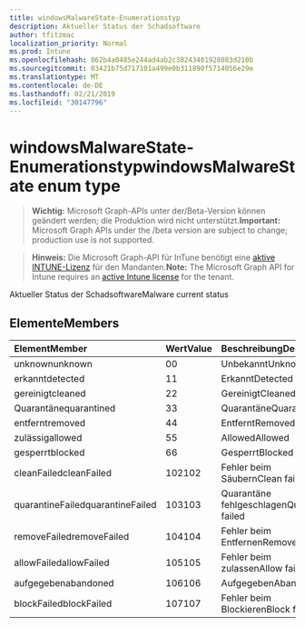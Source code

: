```yaml
---
title: windowsMalwareState-Enumerationstyp
description: Aktueller Status der Schadsoftware
author: tfitzmac
localization_priority: Normal
ms.prod: Intune
ms.openlocfilehash: 862b4a0485e244ad4ab2c38243401928083d210b
ms.sourcegitcommit: 03421b75d717101a499e0b311890f5714056e29e
ms.translationtype: MT
ms.contentlocale: de-DE
ms.lasthandoff: 02/21/2019
ms.locfileid: "30147796"
---
```

# <a name="windowsmalwarestate-enum-type"></a><span data-ttu-id="faf96-103">windowsMalwareState-Enumerationstyp</span><span class="sxs-lookup"><span data-stu-id="faf96-103">windowsMalwareState enum type</span></span>

> <span data-ttu-id="faf96-104">**Wichtig:** Microsoft Graph-APIs unter der/Beta-Version können geändert werden; die Produktion wird nicht unterstützt.</span><span class="sxs-lookup"><span data-stu-id="faf96-104">**Important:** Microsoft Graph APIs under the /beta version are subject to change; production use is not supported.</span></span>

> <span data-ttu-id="faf96-105">**Hinweis:** Die Microsoft Graph-API für InTune benötigt eine [aktive INTUNE-Lizenz](https://go.microsoft.com/fwlink/?linkid=839381) für den Mandanten.</span><span class="sxs-lookup"><span data-stu-id="faf96-105">**Note:** The Microsoft Graph API for Intune requires an [active Intune license](https://go.microsoft.com/fwlink/?linkid=839381) for the tenant.</span></span>

<span data-ttu-id="faf96-106">Aktueller Status der Schadsoftware</span><span class="sxs-lookup"><span data-stu-id="faf96-106">Malware current status</span></span>

## <a name="members"></a><span data-ttu-id="faf96-107">Elemente</span><span class="sxs-lookup"><span data-stu-id="faf96-107">Members</span></span>
|<span data-ttu-id="faf96-108">Element</span><span class="sxs-lookup"><span data-stu-id="faf96-108">Member</span></span>|<span data-ttu-id="faf96-109">Wert</span><span class="sxs-lookup"><span data-stu-id="faf96-109">Value</span></span>|<span data-ttu-id="faf96-110">Beschreibung</span><span class="sxs-lookup"><span data-stu-id="faf96-110">Description</span></span>|
|:---|:---|:---|
|<span data-ttu-id="faf96-111">unknown</span><span class="sxs-lookup"><span data-stu-id="faf96-111">unknown</span></span>|<span data-ttu-id="faf96-112">0</span><span class="sxs-lookup"><span data-stu-id="faf96-112">0</span></span>|<span data-ttu-id="faf96-113">Unbekannt</span><span class="sxs-lookup"><span data-stu-id="faf96-113">Unknown</span></span>|
|<span data-ttu-id="faf96-114">erkannt</span><span class="sxs-lookup"><span data-stu-id="faf96-114">detected</span></span>|<span data-ttu-id="faf96-115">1</span><span class="sxs-lookup"><span data-stu-id="faf96-115">1</span></span>|<span data-ttu-id="faf96-116">Erkannt</span><span class="sxs-lookup"><span data-stu-id="faf96-116">Detected</span></span>|
|<span data-ttu-id="faf96-117">gereinigt</span><span class="sxs-lookup"><span data-stu-id="faf96-117">cleaned</span></span>|<span data-ttu-id="faf96-118">2</span><span class="sxs-lookup"><span data-stu-id="faf96-118">2</span></span>|<span data-ttu-id="faf96-119">Gereinigt</span><span class="sxs-lookup"><span data-stu-id="faf96-119">Cleaned</span></span>|
|<span data-ttu-id="faf96-120">Quarantäne</span><span class="sxs-lookup"><span data-stu-id="faf96-120">quarantined</span></span>|<span data-ttu-id="faf96-121">3</span><span class="sxs-lookup"><span data-stu-id="faf96-121">3</span></span>|<span data-ttu-id="faf96-122">Quarantäne</span><span class="sxs-lookup"><span data-stu-id="faf96-122">Quarantined</span></span>|
|<span data-ttu-id="faf96-123">entfernt</span><span class="sxs-lookup"><span data-stu-id="faf96-123">removed</span></span>|<span data-ttu-id="faf96-124">4</span><span class="sxs-lookup"><span data-stu-id="faf96-124">4</span></span>|<span data-ttu-id="faf96-125">Entfernt</span><span class="sxs-lookup"><span data-stu-id="faf96-125">Removed</span></span>|
|<span data-ttu-id="faf96-126">zulässig</span><span class="sxs-lookup"><span data-stu-id="faf96-126">allowed</span></span>|<span data-ttu-id="faf96-127">5</span><span class="sxs-lookup"><span data-stu-id="faf96-127">5</span></span>|<span data-ttu-id="faf96-128">Allowed</span><span class="sxs-lookup"><span data-stu-id="faf96-128">Allowed</span></span>|
|<span data-ttu-id="faf96-129">gesperrt</span><span class="sxs-lookup"><span data-stu-id="faf96-129">blocked</span></span>|<span data-ttu-id="faf96-130">6</span><span class="sxs-lookup"><span data-stu-id="faf96-130">6</span></span>|<span data-ttu-id="faf96-131">Gesperrt</span><span class="sxs-lookup"><span data-stu-id="faf96-131">Blocked</span></span>|
|<span data-ttu-id="faf96-132">cleanFailed</span><span class="sxs-lookup"><span data-stu-id="faf96-132">cleanFailed</span></span>|<span data-ttu-id="faf96-133">102</span><span class="sxs-lookup"><span data-stu-id="faf96-133">102</span></span>|<span data-ttu-id="faf96-134">Fehler beim Säubern</span><span class="sxs-lookup"><span data-stu-id="faf96-134">Clean failed</span></span>|
|<span data-ttu-id="faf96-135">quarantineFailed</span><span class="sxs-lookup"><span data-stu-id="faf96-135">quarantineFailed</span></span>|<span data-ttu-id="faf96-136">103</span><span class="sxs-lookup"><span data-stu-id="faf96-136">103</span></span>|<span data-ttu-id="faf96-137">Quarantäne fehlgeschlagen</span><span class="sxs-lookup"><span data-stu-id="faf96-137">Quarantine failed</span></span>|
|<span data-ttu-id="faf96-138">removeFailed</span><span class="sxs-lookup"><span data-stu-id="faf96-138">removeFailed</span></span>|<span data-ttu-id="faf96-139">104</span><span class="sxs-lookup"><span data-stu-id="faf96-139">104</span></span>|<span data-ttu-id="faf96-140">Fehler beim Entfernen</span><span class="sxs-lookup"><span data-stu-id="faf96-140">Remove failed</span></span>|
|<span data-ttu-id="faf96-141">allowFailed</span><span class="sxs-lookup"><span data-stu-id="faf96-141">allowFailed</span></span>|<span data-ttu-id="faf96-142">105</span><span class="sxs-lookup"><span data-stu-id="faf96-142">105</span></span>|<span data-ttu-id="faf96-143">Fehler beim zulassen</span><span class="sxs-lookup"><span data-stu-id="faf96-143">Allow failed</span></span>|
|<span data-ttu-id="faf96-144">aufgegeben</span><span class="sxs-lookup"><span data-stu-id="faf96-144">abandoned</span></span>|<span data-ttu-id="faf96-145">106</span><span class="sxs-lookup"><span data-stu-id="faf96-145">106</span></span>|<span data-ttu-id="faf96-146">Aufgegeben</span><span class="sxs-lookup"><span data-stu-id="faf96-146">Abandoned</span></span>|
|<span data-ttu-id="faf96-147">blockFailed</span><span class="sxs-lookup"><span data-stu-id="faf96-147">blockFailed</span></span>|<span data-ttu-id="faf96-148">107</span><span class="sxs-lookup"><span data-stu-id="faf96-148">107</span></span>|<span data-ttu-id="faf96-149">Fehler beim Blockieren</span><span class="sxs-lookup"><span data-stu-id="faf96-149">Block failed</span></span>|




